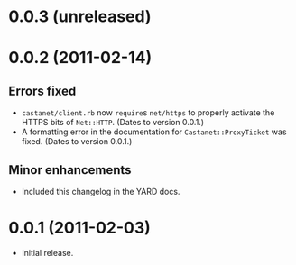 0.0.3 (unreleased)
==================

0.0.2 (2011-02-14)
==================

Errors fixed
------------

- `castanet/client.rb` now `require`s `net/https` to properly activate the
  HTTPS bits of `Net::HTTP`.  (Dates to version 0.0.1.)
- A formatting error in the documentation for `Castanet::ProxyTicket` was
  fixed.  (Dates to version 0.0.1.)

Minor enhancements
------------------

- Included this changelog in the YARD docs.

0.0.1 (2011-02-03)
==================

- Initial release.
